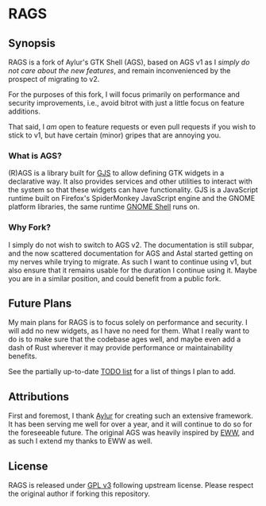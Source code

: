 # RAGS

## Synopsis

RAGS is a fork of Aylur's GTK Shell (AGS), based on AGS v1 as I _simply do not
care about the new features_, and remain inconvenienced by the prospect of
migrating to v2.

For the purposes of this fork, I will focus primarily on performance and
security improvements, i.e., avoid bitrot with just a little focus on feature
additions.

That said, I _am_ open to feature requests or even pull requests if you wish to
stick to v1, but have certain (minor) gripes that are annoying you.

### What is AGS?

[GJS]: https://gitlab.gnome.org/GNOME/gjs
[GNOME Shell]: https://gitlab.gnome.org/GNOME/gnome-shell

(R)AGS is a library built for [GJS] to allow defining GTK widgets in a
declarative way. It also provides services and other utilities to interact with
the system so that these widgets can have functionality. GJS is a JavaScript
runtime built on Firefox's SpiderMonkey JavaScript engine and the GNOME platform
libraries, the same runtime [GNOME Shell] runs on.

### Why Fork?

I simply do not wish to switch to AGS v2. The documentation is still subpar, and
the now scattered documentation for AGS and Astal started getting on my nerves
while trying to migrate. As such I want to continue using v1, but also ensure
that it remains usable for the duration I continue using it. Maybe you are in a
similar position, and could benefit from a public fork.

## Future Plans

My main plans for RAGS is to focus solely on performance and security. I will
add no new widgets, as I have no need for them. What I really want to do is to
make sure that the codebase ages well, and maybe even add a dash of Rust
wherever it may provide performance or maintainability benefits.

See the partially up-to-date [TODO list](./TODO.md) for a list of things I plan
to add.

## Attributions

[Aylur]: https://github.com/aylur
[EWW]: https://github.com/elkowar/eww

First and foremost, I thank [Aylur] for creating such an extensive framework. It
has been serving me well for over a year, and it will continue to do so for the
foreseeable future. The original AGS was heavily inspired by [EWW], and as such
I extend my thanks to EWW as well.

## License

RAGS is released under [GPL v3](./LICENSE) following upstream license. Please
respect the original author if forking this repository.

